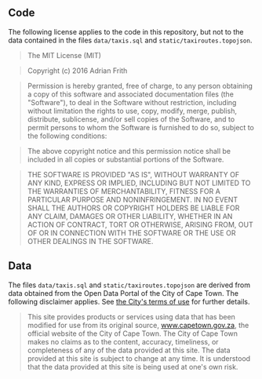 ## Code

The following license applies to the code in this repository, but not to the data contained in the files `data/taxis.sql` and `static/taxiroutes.topojson`.

>The MIT License (MIT)

>Copyright (c) 2016 Adrian Frith

>Permission is hereby granted, free of charge, to any person obtaining a copy
of this software and associated documentation files (the "Software"), to deal
in the Software without restriction, including without limitation the rights
to use, copy, modify, merge, publish, distribute, sublicense, and/or sell
copies of the Software, and to permit persons to whom the Software is
furnished to do so, subject to the following conditions:

>The above copyright notice and this permission notice shall be included in all
copies or substantial portions of the Software.

>THE SOFTWARE IS PROVIDED "AS IS", WITHOUT WARRANTY OF ANY KIND, EXPRESS OR
IMPLIED, INCLUDING BUT NOT LIMITED TO THE WARRANTIES OF MERCHANTABILITY,
FITNESS FOR A PARTICULAR PURPOSE AND NONINFRINGEMENT. IN NO EVENT SHALL THE
AUTHORS OR COPYRIGHT HOLDERS BE LIABLE FOR ANY CLAIM, DAMAGES OR OTHER
LIABILITY, WHETHER IN AN ACTION OF CONTRACT, TORT OR OTHERWISE, ARISING FROM,
OUT OF OR IN CONNECTION WITH THE SOFTWARE OR THE USE OR OTHER DEALINGS IN THE
SOFTWARE.

## Data

The files `data/taxis.sql` and `static/taxiroutes.topojson` are derived from data obtained from the Open Data Portal of the City of Cape Town. The following disclaimer applies. See [the City's terms of use](http://web1.capetown.gov.za/web1/opendataportal/Images/OpenDataLicence2.pdf) for further details.

>This site provides products or services using data that has been modified for use from its original source, www.capetown.gov.za, the official website of the City of Cape Town. The City of Cape Town makes no claims as to the content, accuracy, timeliness, or completeness of any of the data provided at this site. The data provided at this site is subject to change at any time. It is understood that the data provided at this site is being used at one's own risk.

